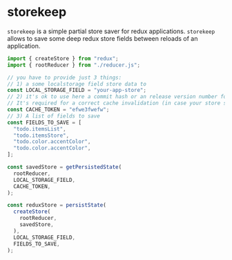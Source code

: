 # storekeep

`storekeep` is a simple partial store saver for redux applications. `storekeep` allows to save some deep redux store fields between reloads of an application.

```js
import { createStore } from "redux";
import { rootReducer } from "./reducer.js";

// you have to provide just 3 things:
// 1) a some localstorage field store data to
const LOCAL_STORAGE_FIELD = "your-app-store";
// 2) it's ok to use here a commit hash or an release version number for example
// It's required for a correct cache invalidation (in case your store structure will change)
const CACHE_TOKEN = "efwe3fwefw";
// 3) A list of fields to save
const FIELDS_TO_SAVE = [
  "todo.itemsList",
  "todo.itemsStore",
  "todo.color.accentColor",
  "todo.color.accentColor",
];

const savedStore = getPersistedState(
  rootReducer,
  LOCAL_STORAGE_FIELD,
  CACHE_TOKEN,
);

const reduxStore = persistState(
  createStore(
    rootReducer,
    savedStore,
  ),
  LOCAL_STORAGE_FIELD,
  FIELDS_TO_SAVE,
);
```
